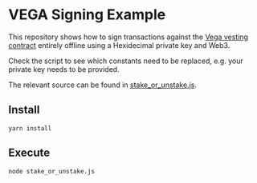 # VEGA Signing Example

This repository shows how to sign transactions against the [Vega vesting contract](https://etherscan.io/address/0x23d1bFE8fA50a167816fBD79D7932577c06011f4) entirely offline using a Hexidecimal private key and Web3.

Check the script to see which constants need to be replaced, e.g. your private key needs to be provided.

The relevant source can be found in [stake_or_unstake.js](https://github.com/MM0819/vega-signing-example/blob/main/stake_or_unstake.js).

## Install

`yarn install`

## Execute

`node stake_or_unstake.js`
